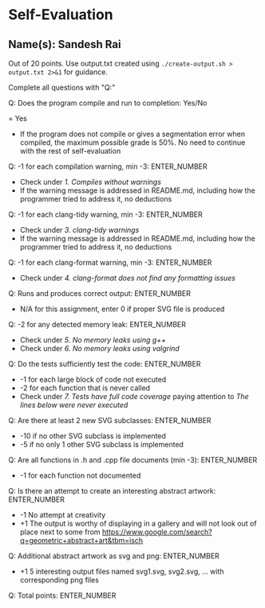 # Self-Evaluation

## Name(s): Sandesh Rai

Out of 20 points. Use output.txt created using 
`./create-output.sh > output.txt 2>&1` for guidance.

Complete all questions with "Q:"

Q: Does the program compile and run to completion: Yes/No

= Yes

- If the program does not compile or gives a segmentation error when compiled, 
the maximum possible grade is 50%. No need to continue with the rest of self-evaluation

Q: -1 for each compilation warning, min -3: ENTER_NUMBER

- Check under *1. Compiles without warnings*
- If the warning message is addressed in README.md, including how the programmer tried to address it, no deductions

Q: -1 for each clang-tidy warning, min -3: ENTER_NUMBER

- Check under *3. clang-tidy warnings*
- If the warning message is addressed in README.md, including how the programmer tried to address it, no deductions

Q: -1 for each clang-format warning, min -3: ENTER_NUMBER

- Check under *4. clang-format does not find any formatting issues*

Q: Runs and produces correct output: ENTER_NUMBER

- N/A for this assignment, enter 0 if proper SVG file is produced

Q: -2 for any detected memory leak: ENTER_NUMBER

- Check under *5. No memory leaks using g++*
- Check under *6. No memory leaks using valgrind*

Q: Do the tests sufficiently test the code: ENTER_NUMBER

- -1 for each large block of code not executed
- -2 for each function that is never called
- Check under *7. Tests have full code coverage* paying attention to *The lines below were never executed*

Q: Are there at least 2 new SVG subclasses: ENTER_NUMBER

- -10 if no other SVG subclass is implemented
- -5 if no only 1 other SVG subclass is implemented

Q: Are all functions in .h and .cpp file documents (min -3): ENTER_NUMBER

- -1 for each function not documented

Q: Is there an attempt to create an interesting abstract artwork: ENTER_NUMBER

- -1 No attempt at creativity
- +1 The output is worthy of displaying in a gallery and will not look out of place next to some from https://www.google.com/search?q=geometric+abstract+art&tbm=isch

Q: Additional abstract artwork as svg and png: ENTER_NUMBER

- +1 5 interesting output files named svg1.svg, svg2.svg, ... with corresponding png files

Q: Total points: ENTER_NUMBER